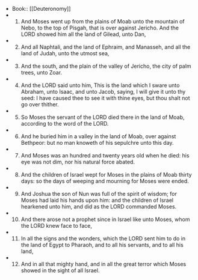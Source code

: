 - Book:: [[Deuteronomy]]
- 1. And Moses went up from the plains of Moab unto the mountain of Nebo, to the top of Pisgah, that is over against Jericho. And the LORD showed him all the land of Gilead, unto Dan,
- 2. And all Naphtali, and the land of Ephraim, and Manasseh, and all the land of Judah, unto the utmost sea,
- 3. And the south, and the plain of the valley of Jericho, the city of palm trees, unto Zoar.
- 4. And the LORD said unto him, This is the land which I sware unto Abraham, unto Isaac, and unto Jacob, saying, I will give it unto thy seed: I have caused thee to see it with thine eyes, but thou shalt not go over thither.
- 5. So Moses the servant of the LORD died there in the land of Moab, according to the word of the LORD.
- 6. And he buried him in a valley in the land of Moab, over against Bethpeor: but no man knoweth of his sepulchre unto this day.
- 7. And Moses was an hundred and twenty years old when he died: his eye was not dim, nor his natural force abated.
- 8. And the children of Israel wept for Moses in the plains of Moab thirty days: so the days of weeping and mourning for Moses were ended.
- 9. And Joshua the son of Nun was full of the spirit of wisdom; for Moses had laid his hands upon him: and the children of Israel hearkened unto him, and did as the LORD commanded Moses.
- 10. And there arose not a prophet since in Israel like unto Moses, whom the LORD knew face to face,
- 11. In all the signs and the wonders, which the LORD sent him to do in the land of Egypt to Pharaoh, and to all his servants, and to all his land,
- 12. And in all that mighty hand, and in all the great terror which Moses showed in the sight of all Israel.
